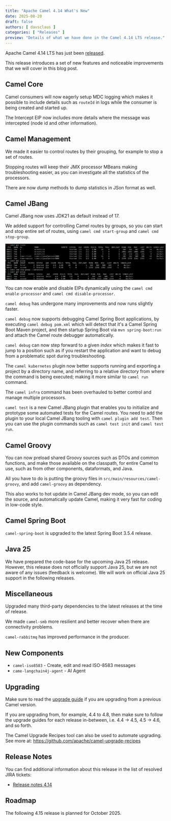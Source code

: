 ```yaml
---
title: "Apache Camel 4.14 What's New"
date: 2025-08-20
draft: false
authors: [ davsclaus ]
categories: [ "Releases" ]
preview: "Details of what we have done in the Camel 4.14 LTS release."
---
```


Apache Camel 4.14 LTS has just been [released](/blog/2025/08/RELEASE-4.14.0/).

This release introduces a set of new features and noticeable improvements that we will cover in this blog post.

## Camel Core

Camel consumers will now eagerly setup MDC logging which makes it possible to include details such as `routeId` in logs while the consumer
is being created and started up.

The Intercept EIP now includes more details where the message was intercepted (node id and other information).

## Camel Management

We made it easier to control routes by their grouping, for example to stop a set of routes.

Stopping routes will keep their JMX processor MBeans making troubleshooting easier, as you can investigate all the statistics of the processors.

There are now _dump_ methods to dump statistics in JSon format as well.

## Camel JBang

Camel JBang now uses JDK21 as default instead of 17.

We added support for controlling Camel routes by groups, so you can start and stop entire set of routes, using `camel cmd start-group` and `camel cmd stop-group`.

![Group Routes](./camel-group.jpeg)

You can now enable and disable EIPs dynamically using the `camel cmd enable-processor` and `camel cmd disable-processor`.

`camel debug` has undergone many improvements and now runs slightly faster.

`camel debug` now supports debugging Camel Spring Boot applications, by executing `camel debug pom.xml` which will
detect that it's a Camel Spring Boot Maven project, and then startup Spring Boot via `mvn spring-boot:run` and attach
the Camel route debugger automatically.

`camel debug` can now step forward to a given _index_ which makes it fast to jump to a position such as if you restart
the application and want to debug from a problematic spot during troubleshooting.

The `camel kubernetes` plugin now better supports running and exporting a project by a directory name, and referring to a relative directory
from where the command is being executed; making it more similar to `camel run` command.

The `camel infra` command has been overhauled to better control and manage multiple processors.

`camel test` is a new Camel JBang plugin that enables you to initialize and prototype some automated tests for the Camel routes. 
You need to add the plugin to your local Camel JBang tooling with `camel plugin add test`.
Then you can use the plugin commands such as `camel test init` and `camel test run`.

## Camel Groovy

You can now preload shared Groovy sources such as DTOs and common functions, and make those available on the classpath,
for entire Camel to use, such as from other components, dataformats, and Java.

All you have to do is putting the groovy files in `src/main/resources/camel-groovy`, and add `camel-groovy` as dependency.

This also works to hot update in Camel JBang dev mode, so you can edit the source, and automatically update Camel, making it
very fast for coding in low-code style.

## Camel Spring Boot

`camel-spring-boot` is upgraded to the latest Spring Boot 3.5.4 release.

## Java 25

We have prepared the code-base for the upcoming Java 25 release. However, this release does
not officially support Java 25, but we are not aware of any issues (feedback is welcome).
We will work on official Java 25 support in the following releases.

## Miscellaneous

Upgraded many third-party dependencies to the latest releases at the time of release.

We made `camel-smb` more resilient and better recover when there are connectivity problems.

`camel-rabbitmq` has improved performance in the producer.

## New Components

- `camel-iso8583` - Create, edit and read ISO-8583 messages
- `came-langchain4j-agent` - AI Agent

## Upgrading

Make sure to read the [upgrade guide](/manual/camel-4x-upgrade-guide-4_14.html) if you are upgrading from a previous
Camel version.

If you are upgrading from, for example, 4.4 to 4.8, then make sure to follow the upgrade guides for each release
in-between, i.e.
4.4 -> 4.5, 4.5 -> 4.6, and so forth.

The Camel Upgrade Recipes tool can also be used to automate upgrading.
See more at: https://github.com/apache/camel-upgrade-recipes

## Release Notes

You can find additional information about this release in the list of resolved JIRA tickets:

- [Release notes 4.14](/releases/release-4.14.0/)

## Roadmap

The following 4.15 release is planned for October 2025.

